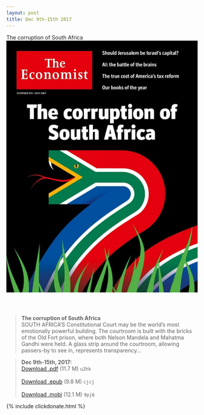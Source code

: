 ```yaml
---
layout: post
title: Dec 9th-15th 2017
---
```


<div class="message">
	The corruption of South Africa
</div>

<header class="xmas">
<div class="cover upload">
<img src="/public/img/the-economist/img_2017.12.09.jpg" />
</div>
</header>
<!--more-->

> **The corruption of South Africa** <br/>
SOUTH AFRICA’S Constitutional Court may be the world’s most emotionally powerful building. The courtroom is built with the bricks of the Old Fort prison, where both Nelson Mandela and Mahatma Gandhi were held. A glass strip around the courtroom, allowing passers-by to see in, represents transparency...

> **Dec 9th-15th, 2017:**<br/>
[Download .pdf](https://pan.baidu.com/s/1jHFjKzk) (11.7 M) 
`u2hk` <br/><br/>
[Download .epub](https://pan.baidu.com/s/1bpJbZif) (9.8 M) 
`cjcj` <br/><br/>
[Download .mobi](https://pan.baidu.com/s/1c296AHU) (12.1 M) 
`9pj6`


{% include clickdonate.html %}
